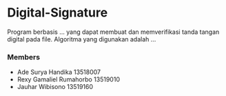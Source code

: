 # Digital-Signature

Program berbasis ... yang dapat membuat dan memverifikasi tanda tangan digital pada file.
Algoritma yang digunakan adalah ...


### Members
* Ade Surya Handika         13518007
* Rexy Gamaliel Rumahorbo   13519010
* Jauhar Wibisono           13519160
